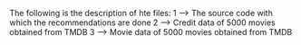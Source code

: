 The following is the description of hte files:
1  --> The source code with which the recommendations are done
2  --> Credit data of 5000 movies obtained from TMDB
3  --> Movie data of 5000 movies obtained from TMDB
